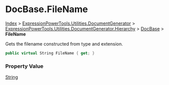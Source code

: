 ﻿# DocBase.FileName

[Index](../index.md) > [ExpressionPowerTools.Utilities.DocumentGenerator](ExpressionPowerTools.Utilities.DocumentGenerator.a.md) > [ExpressionPowerTools.Utilities.DocumentGenerator.Hierarchy](ExpressionPowerTools.Utilities.DocumentGenerator.Hierarchy.n.md) > [DocBase](ExpressionPowerTools.Utilities.DocumentGenerator.Hierarchy.DocBase.cs.md) > **FileName**

Gets the filename constructed from type and extension.

```csharp
public virtual String FileName { get; }
```

### Property Value

 [String](https://docs.microsoft.com/dotnet/api/system.string) 

